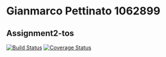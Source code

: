 # Gianmarco Pettinato 1062899
## Assignment2-tos
[![Build Status](https://travis-ci.org/Jatus93/Assignment2-tos.svg?branch=master)](https://travis-ci.org/Jatus93/Assignment2-tos)
[![Coverage Status](https://coveralls.io/repos/github/Jatus93/Assignment2-tos/badge.svg?branch=master)](https://coveralls.io/github/Jatus93/Assignment2-tos?branch=master)
